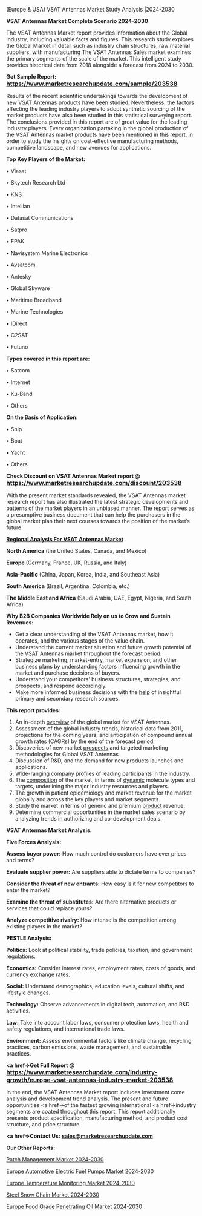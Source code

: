  (Europe & USA) VSAT Antennas Market Study Analysis |2024-2030

<strong>VSAT Antennas Market Complete Scenario 2024-2030</strong>

The VSAT Antennas Market report provides information about the Global industry, including valuable facts and figures. This research study explores the Global Market in detail such as industry chain structures, raw material suppliers, with manufacturing The VSAT Antennas Sales market examines the primary segments of the scale of the market. This intelligent study provides historical data from 2018 alongside a forecast from 2024 to 2030.

<strong>Get Sample Report: <a href=https://www.marketresearchupdate.com/sample/203538><font size=3 color=#0000ff>https://www.marketresearchupdate.com/sample/203538</font></a></strong>

Results of the recent scientific undertakings towards the development of new VSAT Antennas products have been studied. Nevertheless, the factors affecting the leading industry players to adopt synthetic sourcing of the market products have also been studied in this statistical surveying report. The conclusions provided in this report are of great value for the leading industry players. Every organization partaking in the global production of the VSAT Antennas market products have been mentioned in this report, in order to study the insights on cost-effective manufacturing methods, competitive landscape, and new avenues for applications.

<strong>Top Key Players of the Market:</strong>

• Viasat

• Skytech Research Ltd

• KNS

• Intellian

• Datasat Communications

• Satpro

• EPAK

• Navisystem Marine Electronics

• Avsatcom

• Antesky

• Global Skyware

• Maritime Broadband

• Marine Technologies

• IDirect

• C2SAT

• Futuno

<strong>Types covered in this report are: </strong>

• Satcom

• Internet

• Ku-Band

• Others

<strong>On the Basis of Application:</strong>

• Ship

• Boat

• Yacht

• Others

<strong>Check Discount on VSAT Antennas Market report @ <a href=https://www.marketresearchupdate.com/discount/203538><font size=3 color=#0000ff>https://www.marketresearchupdate.com/discount/203538</font></a></strong>

With the present market standards revealed, the VSAT Antennas market research report has also illustrated the latest strategic developments and patterns of the market players in an unbiased manner. The report serves as a presumptive business document that can help the purchasers in the global market plan their next courses towards the position of the market’s future.

<strong><u><b>Regional Analysis For VSAT Antennas Market</b></u></strong>

<strong><b>North America</b></strong> (the United States, Canada, and Mexico)

<strong><b>Europe </b></strong>(Germany, France, UK, Russia, and Italy)

<strong><b>Asia-Pacific</b></strong> (China, Japan, Korea, India, and Southeast Asia)

<strong><b>South America</b></strong> (Brazil, Argentina, Colombia, etc.)

<strong><b>The Middle East and Africa</b></strong> (Saudi Arabia, UAE, Egypt, Nigeria, and South Africa)

<strong>Why B2B Companies Worldwide Rely on us to Grow and Sustain Revenues:</strong>
<ul>
  <li>Get a clear understanding of the VSAT Antennas market, how it operates, and the various stages of the value chain.</li>
  <li>Understand the current market situation and future growth potential of the VSAT Antennas market throughout the forecast period.</li>
  <li>Strategize marketing, market-entry, market expansion, and other business plans by understanding factors influencing growth in the market and purchase decisions of buyers.</li>
  <li>Understand your competitors’ business structures, strategies, and prospects, and respond accordingly.</li>
  <li>Make more informed business decisions with the <a href=ASDF991299>help</a> of insightful primary and secondary research sources.</li>
</ul>
<strong>This report provides:</strong>
<ol>
  <li>An in-depth <a href=>overview</a> of the global market for VSAT Antennas.</li>
  <li>Assessment of the global industry trends, historical data from 2011, projections for the coming years, and anticipation of compound annual growth rates (CAGRs) by the end of the forecast period.</li>
  <li>Discoveries of new market <a href=>prospects</a> and targeted marketing methodologies for Global VSAT Antennas</li>
  <li>Discussion of R&amp;D, and the demand for new products launches and applications.</li>
  <li>Wide-ranging company profiles of leading participants in the industry.</li>
  <li>The <a href=ASDF881288>composition</a> of the market, in terms of <a href=>dynamic</a> molecule types and targets, underlining the major industry resources and players.</li>
  <li>The growth in patient epidemiology and market revenue for the market globally and across the key players and market segments.</li>
  <li>Study the market in terms of generic and premium <a href=>product</a> revenue.</li>
  <li>Determine commercial opportunities in the market sales scenario by analyzing trends in authorizing and co-development deals.</li>
</ol>

<strong>VSAT Antennas Market Analysis:</strong>

<strong>Five Forces Analysis:</strong>

<strong>Assess buyer power:</strong> How much control do customers have over prices and terms?

<strong>Evaluate supplier power:</strong> Are suppliers able to dictate terms to companies?

<strong>Consider the threat of new entrants:</strong> How easy is it for new competitors to enter the market?

<strong>Examine the threat of substitutes:</strong> Are there alternative products or services that could replace yours?

<strong>Analyze competitive rivalry:</strong> How intense is the competition among existing players in the market?

<strong>PESTLE Analysis:</strong>

<strong>Politics:</strong> Look at political stability, trade policies, taxation, and government regulations.

<strong>Economics:</strong> Consider interest rates, employment rates, costs of goods, and currency exchange rates.

<strong>Social:</strong> Understand demographics, education levels, cultural shifts, and lifestyle changes.

<strong>Technology:</strong> Observe advancements in digital tech, automation, and R&D activities.

<strong>Law:</strong> Take into account labor laws, consumer protection laws, health and safety regulations, and international trade laws.

<strong>Environment:</strong> Assess environmental factors like climate change, recycling practices, carbon emissions, waste management, and sustainable practices.

<strong><a href=>Get Full Report</a> @ <a href=https://www.marketresearchupdate.com/industry-growth/europe-vsat-antennas-industry-market-203538><font size=3 color=#0000ff>https://www.marketresearchupdate.com/industry-growth/europe-vsat-antennas-industry-market-203538</font></a></strong>

In the end, the VSAT Antennas Market report includes investment come analysis and development trend analysis. The present and future opportunities <a href=>of</a> the fastest growing international <a href=>industry</a> segments are coated throughout this report. This report additionally presents product specification, manufacturing method, and product cost structure, and price structure.

<strong><a href=><strong>Contact Us:</strong></a></strong>
<strong>sales@marketresearchupdate.com</strong>

<strong>Our Other Reports:</strong>

<a href=https://www.linkedin.com/pulse/patch-management-market-growth-possibilities>Patch Management Market 2024-2030</a>

<a href=https://www.linkedin.com/pulse/europe-automotive-electric-fuel-pumps-market-size-production>Europe Automotive Electric Fuel Pumps Market 2024-2030</a>

<a href=https://www.linkedin.com/pulse/europe-temperature-monitoring-market>Europe Temperature Monitoring Market 2024-2030</a>

<a href=https://www.linkedin.com/pulse/steel-snow-chain-market-2023-2029-explained-933cf/>Steel Snow Chain Market 2024-2030</a>

<a href=https://www.linkedin.com/pulse/europe-food-grade-penetrating-oil-market-research-ucoqf/>Europe Food Grade Penetrating Oil Market 2024-2030</a>
